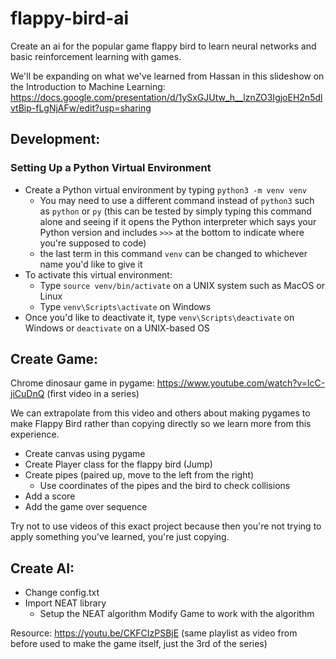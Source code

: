 # flappy-bird-ai
Create an ai for the popular game flappy bird to learn neural networks and basic reinforcement learning with games.

We'll be expanding on what we've learned from Hassan in this slideshow on the Introduction to Machine Learning: https://docs.google.com/presentation/d/1ySxGJUtw_h__lznZO3IgjoEH2n5dlvtBip-fLgNjAFw/edit?usp=sharing

## Development:

### Setting Up a Python Virtual Environment

- Create a Python virtual environment by typing `python3 -m venv venv` 
  - You may need to use a different command instead of `python3` such as `python` or `py` (this can be tested by simply typing this command alone and seeing if it opens the Python interpreter which says your Python version and includes `>>>` at the bottom to indicate where you're supposed to code)
  - the last term in this command `venv` can be changed to whichever name you'd like to give it
- To activate this virtual environment:
  - Type `source venv/bin/activate` on a UNIX system such as MacOS or Linux
  - Type `venv\Scripts\activate` on Windows
- Once you'd like to deactivate it, type `venv\Scripts\deactivate` on Windows or `deactivate` on a UNIX-based OS


## Create Game:

Chrome dinosaur game in pygame: https://www.youtube.com/watch?v=lcC-jiCuDnQ (first video in a series) 

We can extrapolate from this video and others about making pygames to make Flappy Bird rather than copying directly so we learn more from this experience.  

- Create canvas using pygame
- Create Player class for the flappy bird (Jump)
- Create pipes (paired up, move to the left from the right)
  - Use coordinates of the pipes and the bird to check collisions
- Add a score
- Add the game over sequence

Try not to use videos of this exact project because then you're not trying to apply something you've learned, you're just copying.

## Create AI:


- Change config.txt
- Import NEAT library
  - Setup the NEAT algorithm
Modify Game to work with the algorithm

Resource: https://youtu.be/CKFCIzPSBjE (same playlist as video from before used to make the game itself, just the 3rd of the series)
